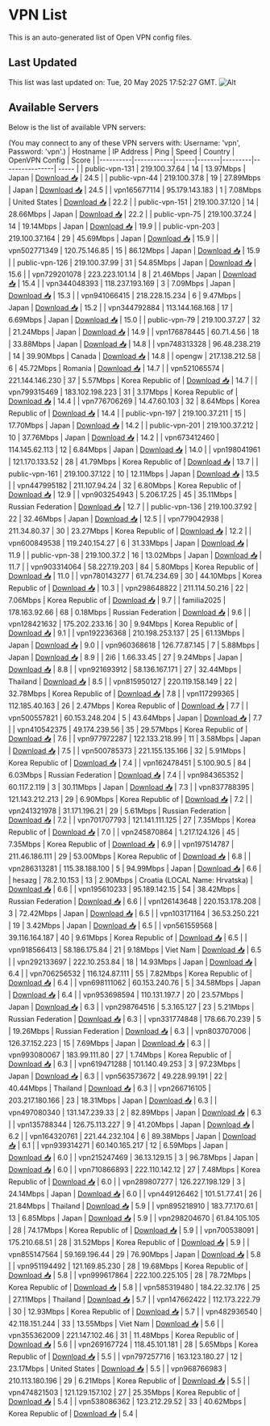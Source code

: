 # VPN List

This is an auto-generated list of Open VPN config files.

## Last Updated

This list was last updated on: Tue, 20 May 2025 17:52:27 GMT.
![Alt](https://repobeats.axiom.co/api/embed/186b98318ef1479477931607c1ad7d823f12451f.svg "Repobeats analytics image")

## Available Servers

Below is the list of available VPN servers:

(You may connect to any of these VPN servers with: Username: 'vpn', Password: 'vpn'.)
| Hostname | IP Address | Ping | Speed | Country | OpenVPN Config | Score |
|----------|------------|------|-------|---------|----------------| ----- |
| public-vpn-131 | 219.100.37.64 | 14 | 13.97Mbps | Japan | [Download 📥](./configs/server_0_JP.ovpn) | 24.5 |
| public-vpn-44 | 219.100.37.8 | 19 | 27.89Mbps | Japan | [Download 📥](./configs/server_1_JP.ovpn) | 24.5 |
| vpn165677114 | 95.179.143.183 | 1 | 7.08Mbps | United States | [Download 📥](./configs/server_2_US.ovpn) | 22.2 |
| public-vpn-151 | 219.100.37.120 | 14 | 28.66Mbps | Japan | [Download 📥](./configs/server_3_JP.ovpn) | 22.2 |
| public-vpn-75 | 219.100.37.24 | 14 | 19.14Mbps | Japan | [Download 📥](./configs/server_4_JP.ovpn) | 19.9 |
| public-vpn-203 | 219.100.37.164 | 29 | 45.69Mbps | Japan | [Download 📥](./configs/server_5_JP.ovpn) | 15.9 |
| vpn502771349 | 120.75.146.85 | 15 | 86.12Mbps | Japan | [Download 📥](./configs/server_6_JP.ovpn) | 15.9 |
| public-vpn-126 | 219.100.37.99 | 31 | 54.85Mbps | Japan | [Download 📥](./configs/server_7_JP.ovpn) | 15.6 |
| vpn729201078 | 223.223.101.14 | 8 | 21.46Mbps | Japan | [Download 📥](./configs/server_8_JP.ovpn) | 15.4 |
| vpn344048393 | 118.237.193.169 | 3 | 7.09Mbps | Japan | [Download 📥](./configs/server_9_JP.ovpn) | 15.3 |
| vpn941066415 | 218.228.15.234 | 6 | 9.47Mbps | Japan | [Download 📥](./configs/server_10_JP.ovpn) | 15.2 |
| vpn344792884 | 113.144.168.168 | 17 | 6.69Mbps | Japan | [Download 📥](./configs/server_11_JP.ovpn) | 15.0 |
| public-vpn-79 | 219.100.37.27 | 32 | 21.24Mbps | Japan | [Download 📥](./configs/server_12_JP.ovpn) | 14.9 |
| vpn176878445 | 60.71.4.56 | 18 | 33.88Mbps | Japan | [Download 📥](./configs/server_13_JP.ovpn) | 14.8 |
| vpn748313328 | 96.48.238.219 | 14 | 39.90Mbps | Canada | [Download 📥](./configs/server_14_CA.ovpn) | 14.8 |
| opengw | 217.138.212.58 | 6 | 45.72Mbps | Romania | [Download 📥](./configs/server_15_RO.ovpn) | 14.7 |
| vpn521065574 | 221.144.146.230 | 37 | 5.57Mbps | Korea Republic of | [Download 📥](./configs/server_16_KR.ovpn) | 14.7 |
| vpn799315469 | 183.102.198.223 | 31 | 3.17Mbps | Korea Republic of | [Download 📥](./configs/server_17_KR.ovpn) | 14.4 |
| vpn776706269 | 14.47.60.103 | 32 | 8.64Mbps | Korea Republic of | [Download 📥](./configs/server_18_KR.ovpn) | 14.4 |
| public-vpn-197 | 219.100.37.211 | 15 | 17.70Mbps | Japan | [Download 📥](./configs/server_19_JP.ovpn) | 14.2 |
| public-vpn-201 | 219.100.37.212 | 10 | 37.76Mbps | Japan | [Download 📥](./configs/server_20_JP.ovpn) | 14.2 |
| vpn673412460 | 114.145.62.113 | 12 | 6.84Mbps | Japan | [Download 📥](./configs/server_21_JP.ovpn) | 14.0 |
| vpn198041961 | 121.170.133.52 | 28 | 41.79Mbps | Korea Republic of | [Download 📥](./configs/server_22_KR.ovpn) | 13.7 |
| public-vpn-161 | 219.100.37.122 | 10 | 12.11Mbps | Japan | [Download 📥](./configs/server_23_JP.ovpn) | 13.5 |
| vpn447995182 | 211.107.94.24 | 32 | 6.80Mbps | Korea Republic of | [Download 📥](./configs/server_24_KR.ovpn) | 12.9 |
| vpn903254943 | 5.206.17.25 | 45 | 35.11Mbps | Russian Federation | [Download 📥](./configs/server_25_RU.ovpn) | 12.7 |
| public-vpn-136 | 219.100.37.92 | 22 | 32.46Mbps | Japan | [Download 📥](./configs/server_26_JP.ovpn) | 12.5 |
| vpn779042938 | 211.34.80.37 | 30 | 23.27Mbps | Korea Republic of | [Download 📥](./configs/server_27_KR.ovpn) | 12.2 |
| vpn600849538 | 119.240.154.27 | 6 | 31.33Mbps | Japan | [Download 📥](./configs/server_28_JP.ovpn) | 11.9 |
| public-vpn-38 | 219.100.37.2 | 16 | 13.02Mbps | Japan | [Download 📥](./configs/server_29_JP.ovpn) | 11.7 |
| vpn903314064 | 58.227.19.203 | 84 | 5.80Mbps | Korea Republic of | [Download 📥](./configs/server_30_KR.ovpn) | 11.0 |
| vpn780143277 | 61.74.234.69 | 30 | 44.10Mbps | Korea Republic of | [Download 📥](./configs/server_31_KR.ovpn) | 10.3 |
| vpn298648822 | 211.114.50.216 | 22 | 7.06Mbps | Korea Republic of | [Download 📥](./configs/server_32_KR.ovpn) | 9.7 |
| familia2025 | 178.163.92.66 | 68 | 0.18Mbps | Russian Federation | [Download 📥](./configs/server_33_RU.ovpn) | 9.6 |
| vpn128421632 | 175.202.233.16 | 30 | 9.94Mbps | Korea Republic of | [Download 📥](./configs/server_34_KR.ovpn) | 9.1 |
| vpn192236368 | 210.198.253.137 | 25 | 61.13Mbps | Japan | [Download 📥](./configs/server_35_JP.ovpn) | 9.0 |
| vpn960368618 | 126.77.87.145 | 7 | 5.88Mbps | Japan | [Download 📥](./configs/server_36_JP.ovpn) | 8.9 |
| 2i6 | 1.66.33.45 | 27 | 9.24Mbps | Japan | [Download 📥](./configs/server_37_JP.ovpn) | 8.8 |
| vpn921693912 | 58.136.167.171 | 27 | 32.44Mbps | Thailand | [Download 📥](./configs/server_38_TH.ovpn) | 8.5 |
| vpn815950127 | 220.119.158.149 | 22 | 32.78Mbps | Korea Republic of | [Download 📥](./configs/server_39_KR.ovpn) | 7.8 |
| vpn117299365 | 112.185.40.163 | 26 | 2.47Mbps | Korea Republic of | [Download 📥](./configs/server_40_KR.ovpn) | 7.7 |
| vpn500557821 | 60.153.248.204 | 5 | 43.64Mbps | Japan | [Download 📥](./configs/server_41_JP.ovpn) | 7.7 |
| vpn410542375 | 49.174.239.56 | 35 | 29.57Mbps | Korea Republic of | [Download 📥](./configs/server_42_KR.ovpn) | 7.6 |
| vpn977972287 | 122.133.218.99 | 11 | 3.58Mbps | Japan | [Download 📥](./configs/server_43_JP.ovpn) | 7.5 |
| vpn500785373 | 221.155.135.166 | 32 | 5.91Mbps | Korea Republic of | [Download 📥](./configs/server_44_KR.ovpn) | 7.4 |
| vpn162478451 | 5.100.90.5 | 84 | 6.03Mbps | Russian Federation | [Download 📥](./configs/server_45_RU.ovpn) | 7.4 |
| vpn984365352 | 60.117.2.119 | 3 | 30.11Mbps | Japan | [Download 📥](./configs/server_46_JP.ovpn) | 7.3 |
| vpn837788395 | 121.143.212.213 | 29 | 6.90Mbps | Korea Republic of | [Download 📥](./configs/server_47_KR.ovpn) | 7.2 |
| vpn241321978 | 31.171.196.21 | 29 | 5.61Mbps | Russian Federation | [Download 📥](./configs/server_48_RU.ovpn) | 7.2 |
| vpn701707793 | 121.141.111.125 | 27 | 7.35Mbps | Korea Republic of | [Download 📥](./configs/server_49_KR.ovpn) | 7.0 |
| vpn245870864 | 1.217.124.126 | 45 | 7.35Mbps | Korea Republic of | [Download 📥](./configs/server_50_KR.ovpn) | 6.9 |
| vpn197514787 | 211.46.186.111 | 29 | 53.00Mbps | Korea Republic of | [Download 📥](./configs/server_51_KR.ovpn) | 6.8 |
| vpn286313281 | 115.38.188.100 | 5 | 94.99Mbps | Japan | [Download 📥](./configs/server_52_JP.ovpn) | 6.6 |
| hesazg | 78.2.10.153 | 13 | 2.90Mbps | Croatia (LOCAL Name: Hrvatska) | [Download 📥](./configs/server_53_HR.ovpn) | 6.6 |
| vpn195610233 | 95.189.142.15 | 54 | 38.42Mbps | Russian Federation | [Download 📥](./configs/server_54_RU.ovpn) | 6.6 |
| vpn126143648 | 220.153.178.208 | 3 | 72.42Mbps | Japan | [Download 📥](./configs/server_55_JP.ovpn) | 6.5 |
| vpn103171164 | 36.53.250.221 | 19 | 3.42Mbps | Japan | [Download 📥](./configs/server_56_JP.ovpn) | 6.5 |
| vpn561559568 | 39.116.164.187 | 40 | 9.61Mbps | Korea Republic of | [Download 📥](./configs/server_57_KR.ovpn) | 6.5 |
| vpn918566413 | 58.186.175.84 | 21 | 9.18Mbps | Viet Nam | [Download 📥](./configs/server_58_VN.ovpn) | 6.5 |
| vpn292133697 | 222.10.253.84 | 18 | 14.93Mbps | Japan | [Download 📥](./configs/server_59_JP.ovpn) | 6.4 |
| vpn706256532 | 116.124.87.111 | 55 | 7.82Mbps | Korea Republic of | [Download 📥](./configs/server_60_KR.ovpn) | 6.4 |
| vpn698111062 | 60.153.240.76 | 5 | 34.58Mbps | Japan | [Download 📥](./configs/server_61_JP.ovpn) | 6.4 |
| vpn953698594 | 110.131.197.7 | 20 | 23.57Mbps | Japan | [Download 📥](./configs/server_62_JP.ovpn) | 6.3 |
| vpn298764516 | 5.3.165.127 | 23 | 5.21Mbps | Russian Federation | [Download 📥](./configs/server_63_RU.ovpn) | 6.3 |
| vpn331774848 | 178.66.70.239 | 5 | 19.26Mbps | Russian Federation | [Download 📥](./configs/server_64_RU.ovpn) | 6.3 |
| vpn803707006 | 126.37.152.223 | 15 | 7.69Mbps | Japan | [Download 📥](./configs/server_65_JP.ovpn) | 6.3 |
| vpn993080067 | 183.99.111.80 | 27 | 1.74Mbps | Korea Republic of | [Download 📥](./configs/server_66_KR.ovpn) | 6.3 |
| vpn619471288 | 101.140.49.253 | 3 | 97.23Mbps | Japan | [Download 📥](./configs/server_67_JP.ovpn) | 6.3 |
| vpn563573672 | 49.228.99.191 | 22 | 40.44Mbps | Thailand | [Download 📥](./configs/server_68_TH.ovpn) | 6.3 |
| vpn266716105 | 203.217.180.166 | 23 | 18.31Mbps | Japan | [Download 📥](./configs/server_69_JP.ovpn) | 6.3 |
| vpn497080340 | 131.147.239.33 | 2 | 82.89Mbps | Japan | [Download 📥](./configs/server_70_JP.ovpn) | 6.3 |
| vpn135788344 | 126.75.113.227 | 9 | 41.20Mbps | Japan | [Download 📥](./configs/server_71_JP.ovpn) | 6.2 |
| vpn164320761 | 221.44.232.104 | 6 | 89.38Mbps | Japan | [Download 📥](./configs/server_72_JP.ovpn) | 6.1 |
| vpn939314271 | 60.140.165.217 | 12 | 6.59Mbps | Japan | [Download 📥](./configs/server_73_JP.ovpn) | 6.0 |
| vpn215247469 | 36.13.129.15 | 3 | 96.78Mbps | Japan | [Download 📥](./configs/server_74_JP.ovpn) | 6.0 |
| vpn710866893 | 222.110.142.12 | 27 | 7.48Mbps | Korea Republic of | [Download 📥](./configs/server_75_KR.ovpn) | 6.0 |
| vpn289807277 | 126.227.198.129 | 3 | 24.14Mbps | Japan | [Download 📥](./configs/server_76_JP.ovpn) | 6.0 |
| vpn449126462 | 101.51.77.41 | 26 | 21.84Mbps | Thailand | [Download 📥](./configs/server_77_TH.ovpn) | 5.9 |
| vpn895218910 | 183.77.170.61 | 13 | 6.85Mbps | Japan | [Download 📥](./configs/server_78_JP.ovpn) | 5.9 |
| vpn298204670 | 61.84.105.105 | 28 | 74.17Mbps | Korea Republic of | [Download 📥](./configs/server_79_KR.ovpn) | 5.9 |
| vpn700538091 | 175.210.68.51 | 28 | 31.52Mbps | Korea Republic of | [Download 📥](./configs/server_80_KR.ovpn) | 5.9 |
| vpn855147564 | 59.169.196.44 | 29 | 76.90Mbps | Japan | [Download 📥](./configs/server_81_JP.ovpn) | 5.8 |
| vpn951194492 | 121.169.85.230 | 28 | 19.68Mbps | Korea Republic of | [Download 📥](./configs/server_82_KR.ovpn) | 5.8 |
| vpn999617864 | 222.100.225.105 | 28 | 78.72Mbps | Korea Republic of | [Download 📥](./configs/server_83_KR.ovpn) | 5.8 |
| vpn585319480 | 184.22.32.176 | 25 | 27.11Mbps | Thailand | [Download 📥](./configs/server_84_TH.ovpn) | 5.7 |
| vpn147662422 | 112.173.222.79 | 30 | 12.93Mbps | Korea Republic of | [Download 📥](./configs/server_85_KR.ovpn) | 5.7 |
| vpn482936540 | 42.118.151.244 | 33 | 13.55Mbps | Viet Nam | [Download 📥](./configs/server_86_VN.ovpn) | 5.6 |
| vpn355362009 | 221.147.102.46 | 31 | 11.48Mbps | Korea Republic of | [Download 📥](./configs/server_87_KR.ovpn) | 5.6 |
| vpn269167724 | 118.45.101.181 | 28 | 5.65Mbps | Korea Republic of | [Download 📥](./configs/server_88_KR.ovpn) | 5.5 |
| vpn797257716 | 163.123.180.27 | 12 | 23.17Mbps | United States | [Download 📥](./configs/server_89_US.ovpn) | 5.5 |
| vpn968766983 | 210.113.180.196 | 29 | 6.21Mbps | Korea Republic of | [Download 📥](./configs/server_90_KR.ovpn) | 5.5 |
| vpn474821503 | 121.129.157.102 | 27 | 25.35Mbps | Korea Republic of | [Download 📥](./configs/server_91_KR.ovpn) | 5.4 |
| vpn538086362 | 123.212.29.52 | 33 | 40.62Mbps | Korea Republic of | [Download 📥](./configs/server_92_KR.ovpn) | 5.4 |
